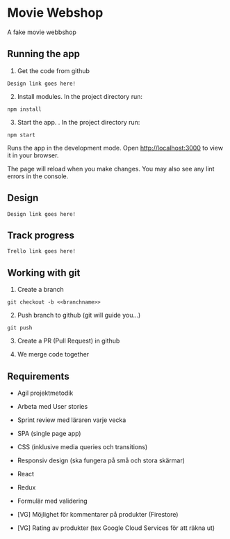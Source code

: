 # Movie Webshop
A fake movie webbshop

## Running the app
1. Get the code from github
```
Design link goes here!
```

2. Install modules. In the project directory run:
```
npm install
```


3. Start the app. . In the project directory run:
```
npm start
```

Runs the app in the development mode. Open [http://localhost:3000](http://localhost:3000) to view it in your browser.

The page will reload when you make changes. You may also see any lint errors in the console.

## Design
```
Design link goes here!
```

## Track  progress
```
Trello link goes here! 
```

## Working with git 

1. Create a branch 
```
git checkout -b <<branchname>>
```

2. Push branch to github (git will guide you...)
```
git push
```

3. Create a PR (Pull Request) in github

4. We merge code together


## Requirements

* Agil projektmetodik 

* Arbeta med User stories

* Sprint review med läraren varje vecka

* SPA (single page app)

* CSS (inklusive media queries och transitions)

* Responsiv design (ska fungera på små och stora skärmar)

* React

* Redux

* Formulär med validering

* [VG] Möjlighet för kommentarer på produkter (Firestore)

* [VG] Rating av produkter (tex Google Cloud Services för att räkna ut)
